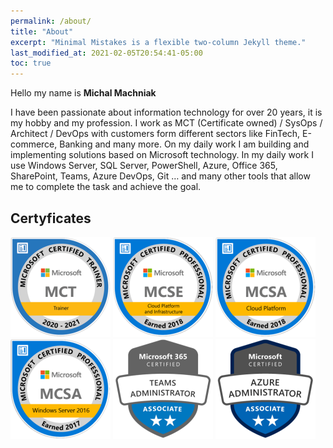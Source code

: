 ```yaml
---
permalink: /about/
title: "About"
excerpt: "Minimal Mistakes is a flexible two-column Jekyll theme."
last_modified_at: 2021-02-05T20:54:41-05:00
toc: true
---
```


Hello my name is **Michal Machniak**

I have been passionate about information technology for over 20 years, it is my hobby and my profession. I work as MCT (Certificate owned) / SysOps / Architect / DevOps with customers form different sectors like FinTech, E-commerce, Banking and many more. On my daily work I am building and implementing solutions based on Microsoft technology. In my daily work I use Windows Server, SQL Server, PowerShell, Azure, Office 365, SharePoint, Teams, Azure DevOps, Git … and many other tools that allow me to complete the task and achieve the goal.

## Certyficates

![](/assets/images/Certs/MCT-Microsoft_Certified_Trainer.png) ![](/assets/images/Certs/MCSE-Cloud-Platform-Infrastructure-2018.png) ![](/assets/images/Certs/MCSA-Cloud-Platform-2018.png)
![](/assets/images/Certs/MCSA_Windows_Server_2016_2017-01.png) ![](/assets/images/Certs/CERT-Associate-Microsoft365-Teams-Administrator.png) ![](/assets/images/Certs/azure-administrator-associate.png)
